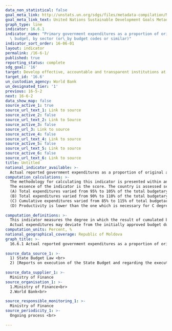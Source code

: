 ```yaml
---
data_non_statistical: false
goal_meta_link: http://unstats.un.org/sdgs/files/metadata-compilation/Metadata-Goal-16.pdf
goal_meta_link_text: United Nations Sustainable Development Goals Metadata (pdf 1361kB)
graph_type: line
indicator: 16.6.1
indicator_name: "Primary government expenditures as a proportion of original approved\
  \ budget, by sector (or\_by budget codes or similar)"
indicator_sort_order: 16-06-01
layout: indicator
permalink: /16-6-1/
published: true
reporting_status: complete
sdg_goal: '16'
target: Develop effective, accountable and transparent institutions at all levels
target_id: '16.6'
un_custodian_agency: World Bank
un_designated_tier: '1'
previous: 16-5-2
next: 16-6-2
data_show_map: false
source_active_1: true
source_url_text_1: Link to source
source_active_2: false
source_url_text_2: Link to Source
source_active_3: false
source_url_3: Link to source
source_active_4: false
source_url_text_4: Link to source
source_active_5: false
source_url_text_5: Link to source
source_active_6: false
source_url_text_6: Link to source
title: Untitled
national_indicator_available: >-
  Actual reported government expenditures as a proportion of original approved budget, by sector (by budget classification codes or other similar codes)
computation_calculations: >-
  The methodology for calculating this indicator is presented within an extended table (called „Calculation Sheet for PFM Performance Indicators PI-1 and PI-2 (i)” ) on [the PEFA web page](http://www.pefa.org/sites/default/files/En-PI-1%20%26%20PI-2%20Exp%20calculation-Jan%202015.xls). As well, this is described in detail in the second part of the document ["Public Finance Management Evaluation Framework”](https://pefa.org/sites/default/files/resources/downloads/PEFA%20Framework_English_Web_Dec18_Second%20Edition.pdf).<br> 
  The essence of the indicator is the score. The country is assessed separately on a ordinal scale in four points: A, B, C or D, in line with exact criteria:<br> 
  (A) Total expenditures varied from 95% to 105% of the total budgetary expenditures approved for at least two of the last three years.<br> 
  (B) Total expenditures varied from 90% to 110% of the total budgetary expenditures approved for at least two of the last three years.<br> 
  (C) Cumulative expenditures varied from 85% to 115% of total budgetary expenditures approved for at least two of the last three years.<br> 
  (D) Productivity is lower than the one which is necessary for C degree.<br> 
  
computation_definitions: >-
  This indicator measures the degree in which the result of cumulated budgetary expenditures reflects the initially approved amount, as it was defined in the documentation on the state budget and fiscal reports. The coverage is the consolidated state budget and the covered time period is the last three finished fiscal years. The indicator attempts to reflect the reliability of the state budget. The cumulated expenditures include the real expenditures which cover the expenditures incurred as a result of some unplanned or exceptional events  - for instance, armed conflicts or natural disasters. Expenditures financed through unexpected revenues, including through privatisation, should be included and recorded in fiscal tables and in narrative support. Expenditures financed externally through loans or subventions should be included, if they are covered by the budget, together with the emergency vote and loan interest rates. Expenditures allocated to waiting accounts are not included in total. Nevertheless, if the amounts are held in suspension accounts at the end of every year, which could affect the scores if included in the calculation, they can be included. In such cases, the reasons for inclusion should be clearly indicated.<br> 
  Actual expenditures may deviate from the initially approved budget due to reasons independent from accuracy of previsions - for instance, as a result of a major macro-economic shock. The calibration of this indicator supports an unusual or "exceeded" year and focuses on deviations from previsions, which appear on two out of the three years which are subject to evaluation.
computation_units: Percent, %
national_geographical_coverage: Republic of Moldova
graph_title: >-
  16.6.1 Actual reported government expenditures as a proportion of original approved budget, by sector (by budget classification codes or other similar codes) <br> 
  
source_data_source_1: >-
  1) State Budget Law <br> 
  2) [Reports on execution of the State Budget and regarding the execution of the national budget](https://mf.gov.md/ro/trezorerie/rapoarte-privind-executarea-bugetului/rapoarte-anuale)<br> 
  
source_data_supplier_1: >-
  Ministry of Finance
source_organisation_1: >-
  1.Ministry of Finance<br> 
  2.World Bank<br> 
  
source_responsible_monitoring_1: >-
  Ministry of Finance
source_periodicity_1: >-
  Ongoing process <br> 
  
---
```

